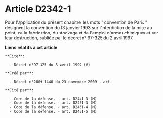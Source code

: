# Article D2342-1

Pour l'application du présent chapitre, les mots " convention de Paris " désignent la convention du 13 janvier 1993 sur
l'interdiction de la mise au point, de la fabrication, du stockage et de l'emploi d'armes chimiques et sur leur destruction,
publiée par le décret n° 97-325 du 2 avril 1997.

**Liens relatifs à cet article**

	**Cite**:

	  - Décret n°97-325 du 8 avril 1997 (V)

	**Créé par**:

	  - Décret n°2009-1440 du 23 novembre 2009 - art.

	**Cité par**:

	  - Code de la défense. - art. D2441-3 (M)
	  - Code de la défense. - art. D2451-3 (M)
	  - Code de la défense. - art. D2461-4 (M)
	  - Code de la défense. - art. D2471-5 (M)

